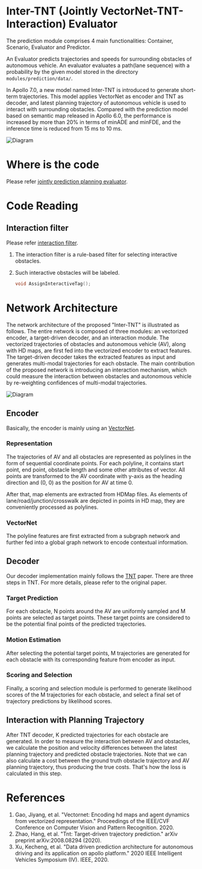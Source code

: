 # Inter-TNT (Jointly VectorNet-TNT-Interaction) Evaluator

The prediction module comprises 4 main functionalities: Container, Scenario, Evaluator and Predictor.

An Evaluator predicts trajectories and speeds for surrounding obstacles of autonomous vehicle. An evaluator evaluates a path(lane sequence) with a probability by the given model stored in the directory `modules/prediction/data/`.

In Apollo 7.0, a new model named Inter-TNT is introduced to generate short-term trajectories. This model applies VectorNet as encoder and TNT as decoder, and latest planning trajectory of autonomous vehicle is used to interact with surrounding obstacles. Compared with the prediction model based on semantic map released in Apollo 6.0, the performance is increased by more than 20% in terms of minADE and minFDE, and the inference time is reduced from 15 ms to 10 ms.

![Diagram](images/interaction_model_fig_1.png)

# Where is the code

Please refer [jointly prediction planning evaluator](https://github.com/ApolloAuto/apollo/tree/master/modules/prediction/evaluator/vehicle).

# Code Reading

## Interaction filter
Please refer [interaction filter](https://github.com/ApolloAuto/apollo/tree/master/modules/prediction/scenario/interaction_filter).
1. The interaction filter is a rule-based filter for selecting interactive obstacles.

2. Such interactive obstacles will be labeled.

    ```cpp
    void AssignInteractiveTag();
    ```

# Network Architecture
The network architecture of the proposed "Inter-TNT" is illustrated as follows. The entire network is composed of three modules: an vectorized encoder, a target-driven decoder, and an interaction module. The vectorized trajectories of obstacles and autonomous vehicle (AV), along with HD maps, are first fed into the vectorized encoder to extract features. The target-driven decoder takes the extracted features as input and generates multi-modal trajectories for each obstacle. The main contribution of the proposed network is introducing an interaction mechanism, which could measure the interaction between obstacles and autonomous vehicle by re-weighting confidences of multi-modal trajectories.

![Diagram](images/VectorNet-TNT-Interaction.png)

## Encoder
Basically, the encoder is mainly using an [VectorNet](https://arxiv.org/abs/2005.04259).

### Representation
The trajectories of AV and all obstacles are represented as polylines in the form of sequential coordinate points. For each polyline, it contains start point, end point, obstacle length and some other attributes of vector. All points are transformed to the AV coordinate with y-axis as the heading direction and (0, 0) as the position for AV at time 0.

After that, map elements are extracted from HDMap files. As elements of lane/road/junction/crosswalk are depicted in points in HD map, they are conveniently processed as polylines.

### VectorNet
The polyline features are first extracted from a subgraph network and further fed into a global graph network to encode contextual information.

## Decoder
Our decoder implementation mainly follows the [TNT](https://arxiv.org/abs/2008.08294) paper. There are three steps in TNT. For more details, please refer to the original paper.

### Target Prediction
For each obstacle, N points around the AV are uniformly sampled and M points are selected as target points. These target points are considered to be the potential final points of the predicted trajectories.

### Motion Estimation
After selecting the potential target points, M trajectories are generated for each obstacle with its corresponding feature from encoder as input.

### Scoring and Selection
Finally, a scoring and selection module is performed to generate likelihood scores of the M trajectories for each obstacle, and select a final set of trajectory predictions by likelihood scores.

## Interaction with Planning Trajectory
After TNT decoder, K predicted trajectories for each obstacle are generated. In order to measure the interaction between AV and obstacles, we calculate the position and velocity differences between the latest planning trajectory and predicted obstacle trajectories. Note that we can also calculate a cost between the ground truth obstacle trajectory and AV planning trajectory, thus producing the true costs. That's how the loss is calculated in this step.

# References
1. Gao, Jiyang, et al. "Vectornet: Encoding hd maps and agent dynamics from vectorized representation." Proceedings of the IEEE/CVF Conference on Computer Vision and Pattern Recognition. 2020.
2. Zhao, Hang, et al. "Tnt: Target-driven trajectory prediction." arXiv preprint arXiv:2008.08294 (2020).
3. Xu, Kecheng, et al. "Data driven prediction architecture for autonomous driving and its application on apollo platform." 2020 IEEE Intelligent Vehicles Symposium (IV). IEEE, 2020.
